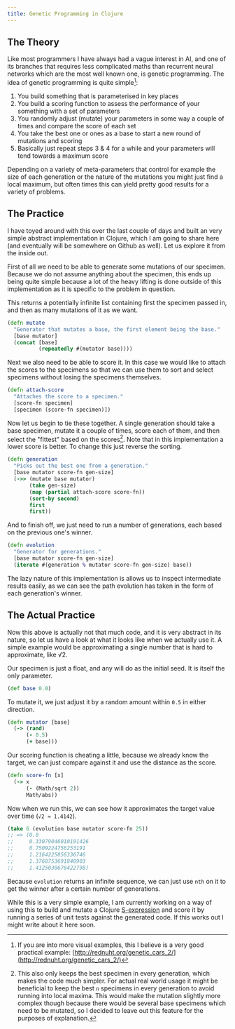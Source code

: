 ```yaml
---
title: Genetic Programming in Clojure
---
```


## The Theory

Like most programmers I have always had a vague interest in AI, and one of its
branches that requires less complicated maths than recurrent neural networks
which are the most well known one, is genetic programming. The idea of genetic
programming is quite simple[^cars]:

[^cars]: If you are into more visual examples, this I believe is a very good
practical example:
[http://rednuht.org/genetic_cars_2/](http://rednuht.org/genetic_cars_2/)

1. You build something that is parameterised in key places
1. You build a scoring function to assess the performance of your something with
   a set of parameters
1. You randomly adjust (mutate) your parameters in some way a couple of times
   and compare the score of each set
1. You take the best one or ones as a base to start a new round of mutations and
   scoring
1. Basically just repeat steps 3 & 4 for a while and your parameters will tend
   towards a maximum score

Depending on a variety of meta-parameters that control for example the size of
each generation or the nature of the mutations you might just find a local
maximum, but often times this can yield pretty good results for a variety of
problems.

## The Practice

I have toyed around with this over the last couple of days and built an very
simple abstract implementation in Clojure, which I am going to share here (and
eventually will be somewhere on Github as well). Let us explore it from the
inside out.

First of all we need to be able to generate some mutations of our specimen.
Because we do not assume anything about the specimen, this ends up being quite
simple because a lot of the heavy lifting is done outside of this implementation
as it is specific to the problem in question.

This returns a potentially infinite list containing first the specimen passed
in, and then as many mutations of it as we want.

```clojure
(defn mutate
  "Generator that mutates a base, the first element being the base."
  [base mutator]
  (concat [base]
          (repeatedly #(mutator base))))
```

Next we also need to be able to score it. In this case we would like to attach
the scores to the specimens so that we can use them to sort and select specimens
without losing the specimens themselves.

```clojure
(defn attach-score
  "Attaches the score to a specimen."
  [score-fn specimen]
  [specimen (score-fn specimen)])
```

Now let us begin to tie these together. A single generation should take a base
specimen, mutate it a couple of times, score each of them, and then select the
"fittest" based on the scores[^n]. Note that in this implementation a lower
score is better. To change this just reverse the sorting.

[^n]: This also only keeps the best specimen in every generation, which makes
    the code much simpler. For actual real world usage it might be beneficial to
    keep the best `n` specimens in every generation to avoid running into local
    maxima. This would make the mutation slightly more complex though because
    there would be several base specimens which need to be mutated, so I decided
    to leave out this feature for the purposes of explanation.

```clojure
(defn generation
  "Picks out the best one from a generation."
  [base mutator score-fn gen-size]
  (->> (mutate base mutator)
       (take gen-size)
       (map (partial attach-score score-fn))
       (sort-by second)
       first
       first))
```

And to finish off, we just need to run a number of generations, each based on
the previous one's winner.

```clojure
(defn evolution
  "Generator for generations."
  [base mutator score-fn gen-size]
  (iterate #(generation % mutator score-fn gen-size) base))
```

The lazy nature of this implementation is allows us to inspect intermediate
results easily, as we can see the path evolution has taken in the form of each
generation's winner.

## The Actual Practice

Now this above is actually not that much code, and it is very abstract in its
nature, so let us have a look at what it looks like when we actually use it. A
simple example would be approximating a single number that is hard to
approximate, like √2.

Our specimen is just a float, and any will do as the initial seed. It is itself
the only parameter.

```clojure
(def base 0.0)
```

To mutate it, we just adjust it by a random amount within `0.5` in either
direction.

```clojure
(defn mutator [base]
  (-> (rand)
      (- 0.5)
      (+ base)))
```

Our scoring function is cheating a little, because we already know the target,
we can just compare against it and use the distance as the score.

```clojure
(defn score-fn [x]
  (-> x
      (- (Math/sqrt 2))
      Math/abs))
```

Now when we run this, we can see how it approximates the target value over time
(`√2 ≈ 1.4142`).

```clojure
(take 6 (evolution base mutator score-fn 25))
;; => (0.0
;;     0.33079046010191426
;;     0.7509224756253191
;;     1.2164225056336746
;;     1.3768753691848903
;;     1.4125030676422798)
```

Because `evolution` returns an infinite sequence, we can just use `nth` on it to
get the winner after a certain number of generations.

While this is a very simple example, I am currently working on a way of using
this to build and mutate a Clojure [S-expression][sexp] and score it by running
a series of unit tests against the generated code. If this works out I might
write about it here soon.

[sexp]: https://en.wikipedia.org/wiki/S-expression
